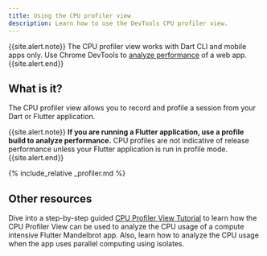```yaml
---
title: Using the CPU profiler view
description: Learn how to use the DevTools CPU profiler view.
---
```


{{site.alert.note}}
  The CPU profiler view works with Dart CLI and mobile apps only.
  Use Chrome DevTools to [analyze performance][]
  of a web app.
{{site.alert.end}}

## What is it?

The CPU profiler view allows you to record and profile a
session from your Dart or Flutter application.

{{site.alert.note}}
  **If you are running a Flutter application,
  use a profile build to analyze performance.**
  CPU profiles are not indicative of release performance
  unless your Flutter application is run in profile mode.
{{site.alert.end}}

{% include_relative _profiler.md %}

[analyze performance]: {{site.developers}}/web/tools/chrome-devtools/evaluate-performance/

## Other resources

Dive into a step-by-step guided [CPU Profiler View Tutorial][profiler-tutorial] 
to learn how the CPU Profiler View can be used to analyze the CPU usage of a compute 
intensive Flutter Mandelbrot app. Also, learn how to analyze the CPU usage when the 
app uses parallel computing using isolates.

[profiler-tutorial]: https://medium.com/@fluttergems/mastering-dart-flutter-devtools-cpu-profiler-view-part-6-of-8-31e24eae6bf8
